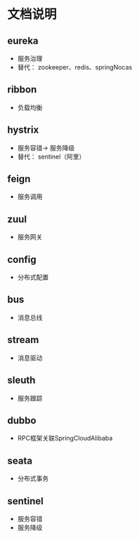 # 文档说明

## eureka
- 服务治理
- 替代： zookeeper、redis、springNocas
## ribbon
- 负载均衡
## hystrix
- 服务容错-> 服务降级
- 替代： sentinel（阿里）
## feign
- 服务调用
## zuul
- 服务网关
## config
- 分布式配置
## bus
- 消息总线
## stream
- 消息驱动
## sleuth
- 服务跟踪

## dubbo
- RPC框架关联SpringCloudAlibaba
## seata
- 分布式事务
## sentinel
- 服务容错
- 服务降级